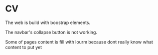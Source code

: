 # CV

The web is build with boostrap elements.

The navbar's collapse button is not working.

Some of pages content is fill with lourm because dont really know what content to put yet
